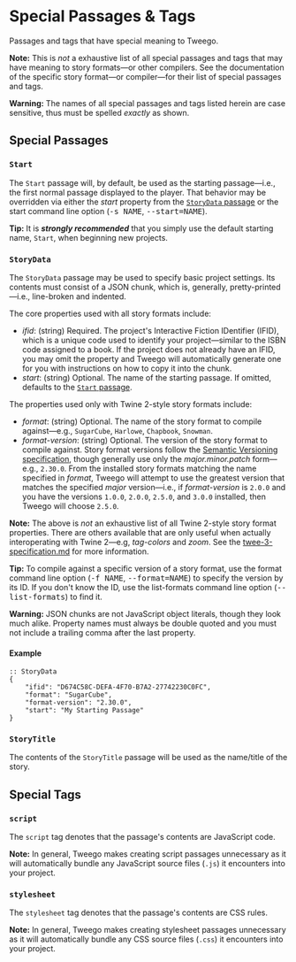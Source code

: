 <!-- ***********************************************************************************************
	Special Passages & Tags
************************************************************************************************ -->
<h1 id="special">Special Passages &amp; Tags</h1>

Passages and tags that have special meaning to Tweego.

<p role="note"><b>Note:</b>
This is <em>not</em> a exhaustive list of all special passages and tags that may have meaning to story formats—or other compilers.  See the documentation of the specific story format—or compiler—for their list of special passages and tags.
</p>

<p class="warning" role="note"><b>Warning:</b>
The names of all special passages and tags listed herein are case sensitive, thus must be spelled <em>exactly</em> as shown.
</p>


<!-- ***************************************************************************
	Special Passages
**************************************************************************** -->
<span id="special-passages"></span>
## Special Passages

<!-- *********************************************************************** -->

<span id="special-passages-start"></span>
### `Start`

The `Start` passage will, by default, be used as the starting passage—i.e., the first normal passage displayed to the player.  That behavior may be overridden via either the <var>start</var> property from the [`StoryData` passage](#special-passages-storydata) or the start command line option (<kbd>-s NAME</kbd>, <kbd>--start=NAME</kbd>).

<p class="tip" role="note"><b>Tip:</b>
It is <strong><em>strongly recommended</em></strong> that you simply use the default starting name, <code>Start</code>, when beginning new projects.
</p>

<!-- *********************************************************************** -->

<span id="special-passages-storydata"></span>
### `StoryData`

The `StoryData` passage may be used to specify basic project settings.  Its contents must consist of a JSON chunk, which is, generally, pretty-printed—i.e., line-broken and indented.

The core properties used with all story formats include:

- <var>ifid</var>: (string) Required.  The project's Interactive Fiction IDentifier (IFID), which is a unique code used to identify your project—similar to the ISBN code assigned to a book.  If the project does not already have an IFID, you may omit the property and Tweego will automatically generate one for you with instructions on how to copy it into the chunk.
- <var>start</var>: (string) Optional.  The name of the starting passage.  If omitted, defaults to the [`Start` passage](#special-passages-start).

The properties used only with Twine&nbsp;2-style story formats include:

- <var>format</var>: (string) Optional.  The name of the story format to compile against—e.g., `SugarCube`, `Harlowe`, `Chapbook`, `Snowman`.
- <var>format-version</var>: (string) Optional.  The version of the story format to compile against.  Story format versions follow the [Semantic Versioning specification](https://semver.org/), though generally use only the <var>major.minor.patch</var> form—e.g., `2.30.0`.  From the installed story formats matching the name specified in <var>format</var>, Tweego will attempt to use the greatest version that matches the specified <var>major</var> version—i.e., if <var>format-version</var> is `2.0.0` and you have the versions `1.0.0`, `2.0.0`, `2.5.0`, and `3.0.0` installed, then Tweego will choose `2.5.0`.

<p role="note"><b>Note:</b>
The above is <em>not</em> an exhaustive list of all Twine&nbsp;2-style story format properties.  There are others available that are only useful when actually interoperating with Twine&nbsp;2—e.g, <var>tag-colors</var> and <var>zoom</var>.  See the <a href="https://github.com/iftechfoundation/twine-specs/blob/master/twee-3-specification.md" target="&#95;blank">twee-3-specification.md</a> for more information.
</p>

<p class="tip" role="note"><b>Tip:</b>
To compile against a specific version of a story format, use the format command line option (<kbd>-f NAME</kbd>, <kbd>--format=NAME</kbd>) to specify the version by its ID.  If you don't know the ID, use the list-formats command line option (<kbd>--list-formats</kbd>) to find it.
</p>

<p class="warning" role="note"><b>Warning:</b>
JSON chunks are not JavaScript object literals, though they look much alike.  Property names must always be double quoted and you must not include a trailing comma after the last property.
</p>

#### Example

```
:: StoryData
{
	"ifid": "D674C58C-DEFA-4F70-B7A2-27742230C0FC",
	"format": "SugarCube",
	"format-version": "2.30.0",
	"start": "My Starting Passage"
}
```

<!-- *********************************************************************** -->

<span id="special-passages-storytitle"></span>
### `StoryTitle`

The contents of the `StoryTitle` passage will be used as the name/title of the story.


<!-- ***************************************************************************
	Special Tags
**************************************************************************** -->
<span id="special-tags"></span>
## Special Tags

<!-- *********************************************************************** -->

<span id="special-tags-script"></span>
### `script`

The `script` tag denotes that the passage's contents are JavaScript code.

<p role="note"><b>Note:</b>
In general, Tweego makes creating script passages unnecessary as it will automatically bundle any JavaScript source files (<code>.js</code>) it encounters into your project.
</p>

<!-- *********************************************************************** -->

<span id="special-tags-stylesheet"></span>
### `stylesheet`

The `stylesheet` tag denotes that the passage's contents are CSS rules.

<p role="note"><b>Note:</b>
In general, Tweego makes creating stylesheet passages unnecessary as it will automatically bundle any CSS source files (<code>.css</code>) it encounters into your project.
</p>
